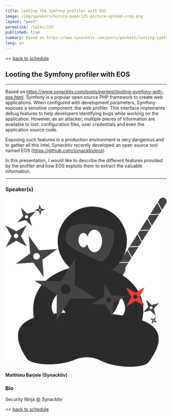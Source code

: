 ```yaml
---
title: Looting the Symfony profiler with EOS
image: /img/speakers/hotcrp-paper125-picture-upload-crop.png
layout: "post"
permalink: /talks/125
published: true
summary: Based on https://www.synacktiv.com/posts/pentest/looting-symfony-with-eos.html.; Symfony is a popu…
lang: en
---
```

<< [back to schedule](/schedule/)

## Looting the Symfony profiler with EOS
---


Based on https://www.synacktiv.com/posts/pentest/looting-symfony-with-eos.html.
Symfony is a popular open source PHP framework to create web applications. When configured with development parameters, Symfony exposes a sensitive component: the web profiler. This interface implements debug features to help developers identifying bugs while working on the application. However, as an attacker, multiple pieces of information are available to loot: configuration files, user credentials and even the application source code.

Exposing such features in a production environment is very dangerous and to gather all this intel, Synacktiv recently developed an open source tool named EOS (https://github.com/synacktiv/eos).

In this presentation, I would like to describe the different features provided by the profiler and how EOS exploits them to extract the valuable information.

---
### Speaker(s)
![speaker](/img/speakers/hotcrp-paper125-picture-upload.png)

**Matthieu Barjole (Synacktiv)**

### Bio
Security Ninja @ Synacktiv

<< [back to schedule](/schedule/)
